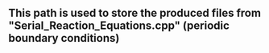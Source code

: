 ## This path is used to store the produced files from "Serial_Reaction_Equations.cpp" (periodic boundary conditions)